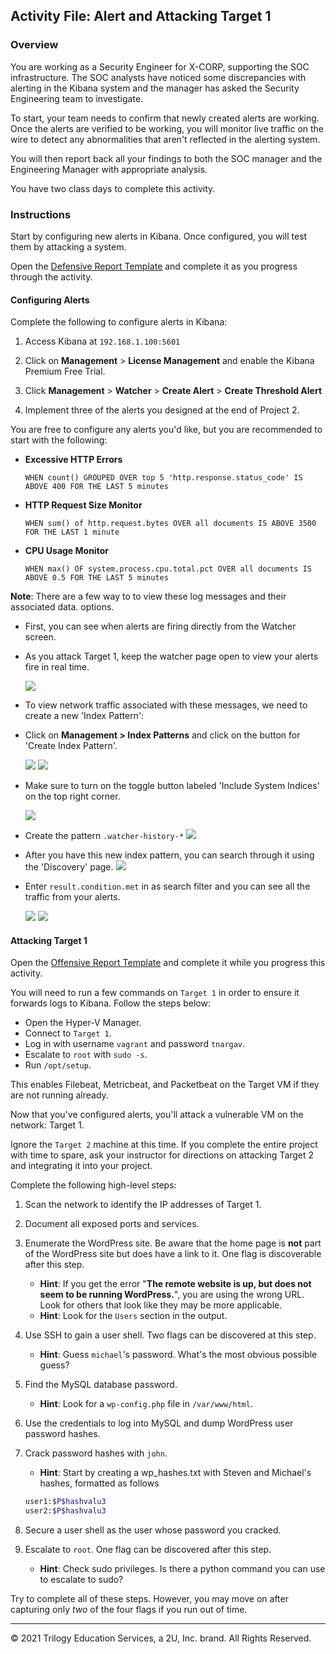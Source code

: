 ## Activity File: Alert and Attacking Target 1

### Overview

You are working as a Security Engineer for X-CORP, supporting the SOC infrastructure. The SOC analysts have noticed some discrepancies with alerting in the Kibana system and the manager has asked the Security Engineering team to investigate. 

To start, your team needs to confirm that newly created alerts are working. Once the alerts are verified to be working, you will monitor live traffic on the wire to detect any abnormalities that aren't reflected in the alerting system. 

You will then report back all your findings to both the SOC manager and the Engineering Manager with appropriate analysis.

You have two class days to complete this activity.

### Instructions

Start by configuring new alerts in Kibana. Once configured, you will test them by attacking a system.

Open the [Defensive Report Template](../../../Resources/DefensiveTemplate.md) and complete it as you progress through the activity.

#### Configuring Alerts

Complete the following to configure alerts in Kibana:

1.  Access Kibana at `192.168.1.100:5601`

2. Click on **Management** > **License Management** and enable the Kibana Premium Free Trial.

3. Click **Management** > **Watcher** > **Create Alert** > **Create Threshold Alert**

4. Implement three of the alerts you designed at the end of Project 2.

You are free to configure any alerts you'd like, but you are recommended to start with the following:

- **Excessive HTTP Errors**

  ```kql
  WHEN count() GROUPED OVER top 5 'http.response.status_code' IS ABOVE 400 FOR THE LAST 5 minutes
  ```
  
- **HTTP Request Size Monitor**

  ```kql
  WHEN sum() of http.request.bytes OVER all documents IS ABOVE 3500 FOR THE LAST 1 minute
  ```

- **CPU Usage Monitor**

  ```kql
  WHEN max() OF system.process.cpu.total.pct OVER all documents IS ABOVE 0.5 FOR THE LAST 5 minutes
  ```

**Note**: There are a few way to to view these log messages and their associated data. options. 

- First, you can see when alerts are firing directly from the Watcher screen.

- As you attack Target 1, keep the watcher page open to view your alerts fire in real time.

   ![](images/Alert.png)

- To view network traffic associated with these messages, we need to create a new 'Index Pattern':

- Click on **Management > Index Patterns** and click on the button for 'Create Index Pattern'.
   
   ![](images/IndexPatterns.png)
   ![](images/CreateIndex.png)

- Make sure to turn on the toggle button labeled 'Include System Indices' on the top right corner.

    ![](images/includeIndices.png)

- Create the pattern `.watcher-history-*`
   ![](images/defineWatcherPattern.png)

- After you have this new index pattern, you can search through it using the 'Discovery' page.
   ![](images/discovery.png)

- Enter `result.condition.met` in as search filter and you can see all the traffic from your alerts.

   ![](images/discovery-filter.png)
   ![](images/alert-traffic.png)

#### Attacking Target 1

Open the [Offensive Report Template](../../../Resources/OffensiveTemplate.md) and complete it while you progress this activity.

You will need to run a few commands on `Target 1` in order to ensure it forwards logs to Kibana. Follow the steps below:

- Open the Hyper-V Manager.
- Connect to `Target 1`.
- Log in with username `vagrant` and password `tnargav`.
- Escalate to `root` with `sudo -s`.
- Run `/opt/setup`.

This enables Filebeat, Metricbeat, and Packetbeat on the Target VM if they are not running already.

Now that you've configured alerts, you'll attack a vulnerable VM on the network: Target 1.

Ignore the `Target 2` machine at this time. If you complete the entire project with time to spare, ask your instructor for directions on attacking Target 2 and integrating it into your project.

Complete the following high-level steps:

1. Scan the network to identify the IP addresses of Target 1.

2. Document all exposed ports and services.

3. Enumerate the WordPress site. Be aware that the home page is **not** part of the WordPress site but does have a link to it.  One flag is discoverable after this step.
     - **Hint**: If you get the error "**The remote website is up, but does not seem to be running WordPress.**", you are using the wrong URL.  Look for others that look like they may be more applicable.
     - **Hint**: Look for the `Users` section in the output.

4. Use SSH to gain a user shell. Two flags can be discovered at this step.
     - **Hint**: Guess `michael`'s password. What's the most obvious possible guess?

5. Find the MySQL database password.
     - **Hint**: Look for a `wp-config.php` file in `/var/www/html`.

6. Use the credentials to log into MySQL and dump WordPress user password hashes.

7. Crack password hashes with `john`.
     - **Hint**: Start by creating a wp_hashes.txt with Steven and Michael's hashes, formatted as follows

      ```bash
      user1:$P$hashvalu3
      user2:$P$hashvalu3
      ```

8. Secure a user shell as the user whose password you cracked.

9. Escalate to `root`. One flag can be discovered after this step.
    - **Hint**:  Check sudo privileges. Is there a python command you can use to escalate to sudo?

Try to complete all of these steps. However, you may move on after capturing only _two_ of the four flags if you run out of time.

---

© 2021 Trilogy Education Services, a 2U, Inc. brand. All Rights Reserved.
